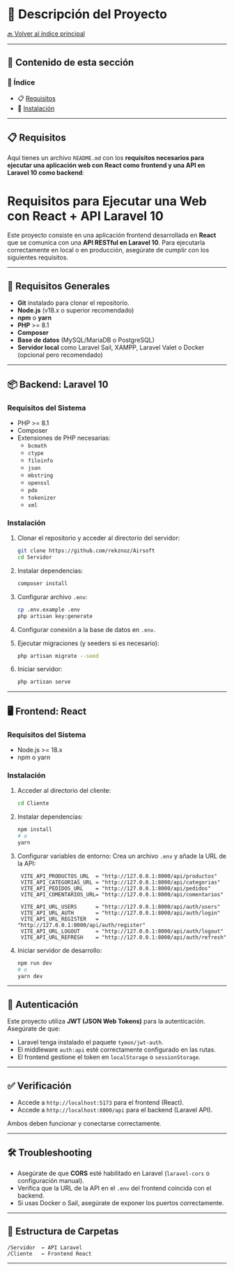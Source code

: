 
# 📘 **Descripción del Proyecto**

[🔙 Volver al índice principal](../README.md)

---

## 📑 **Contenido de esta sección**

### 🧭 Índice

* 📋 [Requisitos](requisitos)
* 🚀 [Instalación](instalación)

---

## 📋 **Requisitos**

Aquí tienes un archivo `README.md` con los **requisitos necesarios para ejecutar una aplicación web con React como frontend y una API en Laravel 10 como backend**:

# Requisitos para Ejecutar una Web con React + API Laravel 10

Este proyecto consiste en una aplicación frontend desarrollada en **React** que se comunica con una **API RESTful en Laravel 10**. Para ejecutarla correctamente en local o en producción, asegúrate de cumplir con los siguientes requisitos.

---

## 🔧 Requisitos Generales

- **Git** instalado para clonar el repositorio.
- **Node.js** (v18.x o superior recomendado)
- **npm** o **yarn**
- **PHP** >= 8.1
- **Composer**
- **Base de datos** (MySQL/MariaDB o PostgreSQL)
- **Servidor local** como Laravel Sail, XAMPP, Laravel Valet o Docker (opcional pero recomendado)

---

## 📦 Backend: Laravel 10

### Requisitos del Sistema

- PHP >= 8.1
- Composer
- Extensiones de PHP necesarias:
  - `bcmath`
  - `ctype`
  - `fileinfo`
  - `json`
  - `mbstring`
  - `openssl`
  - `pdo`
  - `tokenizer`
  - `xml`

### Instalación

1. Clonar el repositorio y acceder al directorio del servidor:
   
   ```bash
   git clone https://github.com/rekznoz/Airsoft
   cd Servidor
   ````

2. Instalar dependencias:

   ```bash
   composer install
   ```

3. Configurar archivo `.env`:

   ```bash
   cp .env.example .env
   php artisan key:generate
   ```

4. Configurar conexión a la base de datos en `.env`.

5. Ejecutar migraciones (y seeders si es necesario):

   ```bash
   php artisan migrate --seed
   ```

6. Iniciar servidor:

   ```bash
   php artisan serve
   ```

---

## 🖥️ Frontend: React

### Requisitos del Sistema

* Node.js >= 18.x
* npm o yarn

### Instalación

1. Acceder al directorio del cliente:

   ```bash
   cd Cliente
   ```

2. Instalar dependencias:

   ```bash
   npm install
   # o
   yarn
   ```

3. Configurar variables de entorno:
   Crea un archivo `.env` y añade la URL de la API:

   ```
    VITE_API_PRODUCTOS_URL  = "http://127.0.0.1:8000/api/productos"
    VITE_API_CATEGORIAS_URL = "http://127.0.0.1:8000/api/categorias"
    VITE_API_PEDIDOS_URL    = "http://127.0.0.1:8000/api/pedidos"
    VITE_API_COMENTARIOS_URL= "http://127.0.0.1:8000/api/comentarios"
    
    VITE_API_URL_USERS      = "http://127.0.0.1:8000/api/auth/users"
    VITE_API_URL_AUTH       = "http://127.0.0.1:8000/api/auth/login"
    VITE_API_URL_REGISTER   = "http://127.0.0.1:8000/api/auth/register"
    VITE_API_URL_LOGOUT     = "http://127.0.0.1:8000/api/auth/logout"
    VITE_API_URL_REFRESH    = "http://127.0.0.1:8000/api/auth/refresh"
   ```

4. Iniciar servidor de desarrollo:

   ```bash
   npm run dev
   # o
   yarn dev
   ```

---

## 🔐 Autenticación

Este proyecto utiliza **JWT (JSON Web Tokens)** para la autenticación. Asegúrate de que:

* Laravel tenga instalado el paquete `tymon/jwt-auth`.
* El middleware `auth:api` esté correctamente configurado en las rutas.
* El frontend gestione el token en `localStorage` o `sessionStorage`.

---

## ✅ Verificación

* Accede a `http://localhost:5173` para el frontend (React).
* Accede a `http://localhost:8000/api` para el backend (Laravel API).

Ambos deben funcionar y conectarse correctamente.

---

## 🛠️ Troubleshooting

* Asegúrate de que **CORS** esté habilitado en Laravel (`laravel-cors` o configuración manual).
* Verifica que la URL de la API en el `.env` del frontend coincida con el backend.
* Si usas Docker o Sail, asegúrate de exponer los puertos correctamente.

---

## 📂 Estructura de Carpetas

```
/Servidor  ← API Laravel
/Cliente   ← Frontend React
```

---